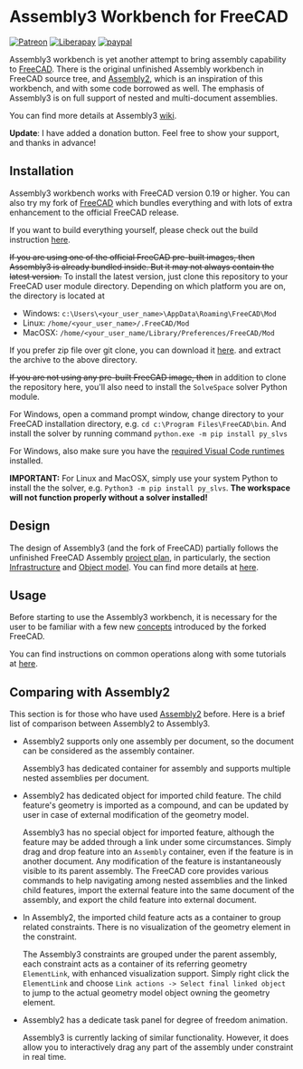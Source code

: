 # Assembly3 Workbench for FreeCAD

[![Patreon](https://img.shields.io/badge/patreon-donate-blue.svg)](https://www.patreon.com/thundereal)
[![Liberapay](http://img.shields.io/liberapay/patrons/realthunder.svg?logo=liberapay)](https://liberapay.com/realthunder/donate)
[![paypal](https://img.shields.io/badge/Donate-PayPal-blue.svg)](https://www.paypal.me/realthunder)

Assembly3 workbench is yet another attempt to bring assembly capability to
[FreeCAD](http://www.freecadweb.org/). There is the original unfinished
Assembly workbench in FreeCAD source tree, and
[Assembly2](https://github.com/hamish2014/FreeCAD_assembly2), which is an
inspiration of this workbench, and with some code borrowed as well. The
emphasis of Assembly3 is on full support of nested and multi-document
assemblies. 

You can find more details at Assembly3 [wiki](../../wiki/Home).

__Update__: I have added a donation button. Feel free to show your support, and
thanks in advance!

## Installation

Assembly3 workbench works with FreeCAD version 0.19 or higher. You can also try
my fork of [FreeCAD](../../releases) which bundles everything and with lots of
extra enhancement to the official FreeCAD release.

If you want to build everything yourself, please check out the build
instruction [here](../../wiki/Build-Instruction).

~~If you are using one of the official FreeCAD pre-built images, then Assembly3
is already bundled inside. But it may not always contain the latest version.~~ To
install the latest version, just clone this repository to your FreeCAD user
module directory. Depending on which platform you are on, the directory is
located at

* Windows: `c:\Users\<your_user_name>\AppData\Roaming\FreeCAD\Mod`
* Linux: `/home/<your_user_name>/.FreeCAD/Mod`
* MacOSX: `/home/<your_user_name/Library/Preferences/FreeCAD/Mod`

If you prefer zip file over git clone, you can download it [here](../../archive/refs/heads/master.zip).
and extract the archive to the above directory.

~~If you are not using any pre-built FreeCAD image, then~~ in addition to clone the
repository here, you'll also need to install the `SolveSpace` solver Python module.

For Windows, open a command prompt window, change directory to your FreeCAD
installation directory, e.g. `cd c:\Program Files\FreeCAD\bin`. And install the solver
by running command `python.exe -m pip install py_slvs`

For Windows, also make sure you have the [required Visual Code runtimes](https://docs.microsoft.com/en-US/cpp/windows/latest-supported-vc-redist?view=msvc-170) installed.

**IMPORTANT:** For Linux and MacOSX, simply use your system Python to install the the solver,
e.g. `Python3 -m pip install py_slvs`. **The workspace will not function properly without a solver installed!**

## Design

The design of Assembly3 (and the fork of FreeCAD) partially follows the
unfinished FreeCAD Assembly [project plan](https://www.freecadweb.org/wiki/Assembly_project), 
in particularly, the section [Infrastructure](https://www.freecadweb.org/wiki/Assembly_project#Infrastructure)
and [Object model](https://www.freecadweb.org/wiki/Assembly_project#Object_model).
You can find more details at [here](../../wiki/Design).

## Usage

Before starting to use the Assembly3 workbench, it is necessary for the user to
be familiar with a few new [concepts](../../wiki/Concepts) introduced by the forked
FreeCAD. 

You can find instructions on common operations along with some tutorials at 
[here](../../wiki/Usage).

## Comparing with Assembly2

This section is for those who have used
[Assembly2](https://github.com/hamish2014/FreeCAD_assembly2) before. Here is
a brief list of comparison between Assembly2 to Assembly3. 

* Assembly2 supports only one assembly per document, so the document can be
  considered as the assembly container.

  Assembly3 has dedicated container for assembly and supports multiple nested
  assemblies per document. 

* Assembly2 has dedicated object for imported child feature. The child
  feature's geometry is imported as a compound, and can be updated by user in
  case of external modification of the geometry model. 

  Assembly3 has no special object for imported feature, although the feature
  may be added through a link under some circumstances. Simply drag and drop
  feature into an `Assembly` container, even if the feature is in another
  document. Any modification of the feature is instantaneously visible to its
  parent assembly. The FreeCAD core provides various commands to help
  navigating among nested assemblies and the linked child features, import the
  external feature into the same document of the assembly, and export the child
  feature into external document.

* In Assembly2, the imported child feature acts as a container to group related
  constraints. There is no visualization of the geometry element in the
  constraint. 

  The Assembly3 constraints are grouped under the parent assembly, each
  constraint acts as a container of its referring geometry `ElementLink`, with
  enhanced visualization support. Simply right click the `ElementLink` and
  choose `Link actions -> Select final linked object` to jump to the actual
  geometry model object owning the geometry element.

* Assembly2 has a dedicate task panel for degree of freedom animation.

  Assembly3 is currently lacking of similar functionality. However, it does
  allow you to interactively drag any part of the assembly under constraint in
  real time.

